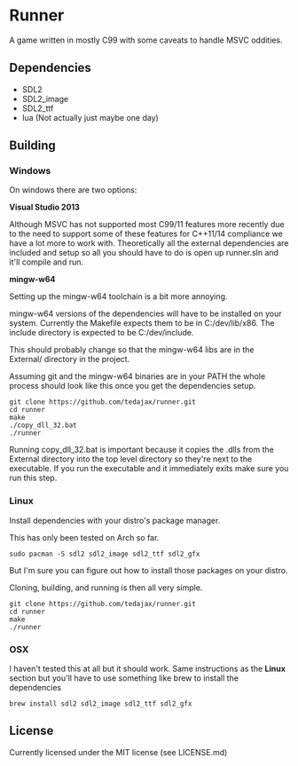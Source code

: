 Runner
======
A game written in mostly C99 with some caveats to handle MSVC oddities.

Dependencies
------------

- SDL2
- SDL2_image
- SDL2_ttf
- lua (Not actually just maybe one day)

Building
-------

### Windows

On windows there are two options:

**Visual Studio 2013**

Although MSVC has not supported most C99/11 features more recently due to the need to support some of these features for C++11/14 compliance we have a lot more to work with.  Theoretically all the external dependencies are included and setup so all
you should have to do is open up runner.sln and it'll compile and run.

**mingw-w64**

Setting up the mingw-w64 toolchain is a bit more annoying.

mingw-w64 versions of the dependencies will have to be installed on your system.  Currently the Makefile expects them to be in C:/dev/lib/x86.  The include directory is expected to be C:/dev/include.

This should probably change so that the mingw-w64 libs are in the External/ directory in the project.

Assuming git and the mingw-w64 binaries are in your PATH the whole process should look like this once you get the dependencies setup.

```
git clone https://github.com/tedajax/runner.git
cd runner
make
./copy_dll_32.bat
./runner
```

Running copy_dll_32.bat is important because it copies the .dlls from the External directory into the top level directory so they're next to the executable.  If you run the executable and it immediately exits make sure you run this step.

### Linux

Install dependencies with your distro's package manager.

This has only been tested on Arch so far.

```
sudo pacman -S sdl2 sdl2_image sdl2_ttf sdl2_gfx
```

But I'm sure you can figure out how to install those packages on your distro.

Cloning, building, and running is then all very simple.

```
git clone https://github.com/tedajax/runner.git
cd runner
make
./runner
```

### OSX

I haven't tested this at all but it should work.  Same instructions as the **Linux** section but you'll have to use something like brew to install the dependencies

```
brew install sdl2 sdl2_image sdl2_ttf sdl2_gfx
```

License
-------

Currently licensed under the MIT license (see LICENSE.md)
